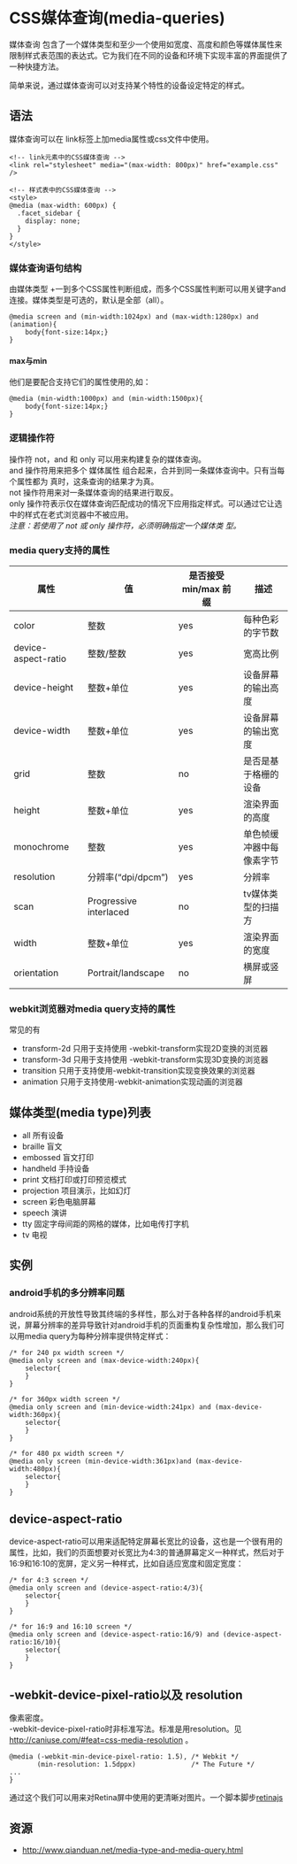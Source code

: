 # CSS媒体查询(media-queries)
媒体查询 包含了一个媒体类型和至少一个使用如宽度、高度和颜色等媒体属性来限制样式表范围的表达式。它为我们在不同的设备和环境下实现丰富的界面提供了一种快捷方法。

简单来说，通过媒体查询可以对支持某个特性的设备设定特定的样式。

## 语法
媒体查询可以在 link标签上加media属性或css文件中使用。
```
<!-- link元素中的CSS媒体查询 -->
<link rel="stylesheet" media="(max-width: 800px)" href="example.css" />

<!-- 样式表中的CSS媒体查询 -->
<style>
@media (max-width: 600px) {
  .facet_sidebar {
    display: none;
  }
}
</style>
```

### 媒体查询语句结构
由媒体类型 +一到多个CSS属性判断组成，而多个CSS属性判断可以用关键字and连接。媒体类型是可选的，默认是全部（all）。
```
@media screen and (min-width:1024px) and (max-width:1280px) and (animation){
	body{font-size:14px;}
}
```

#### max与min
他们是要配合支持它们的属性使用的,如：
```
@media (min-width:1000px) and (min-width:1500px){
	body{font-size:14px;}
}
```

### 逻辑操作符
操作符 not，and 和 only 可以用来构建复杂的媒体查询。    
and 操作符用来把多个 媒体属性 组合起来，合并到同一条媒体查询中。只有当每个属性都为
真时，这条查询的结果才为真。    
not 操作符用来对一条媒体查询的结果进行取反。    
only 操作符表示仅在媒体查询匹配成功的情况下应用指定样式。可以通过它让选中的样式在老式浏览器中不被应用。    
*注意：若使用了 not 或 only 操作符，必须明确指定一个媒体类
型。*

### media query支持的属性
 属性  | 值 | 是否接受 min/max 前缀 | 描述|
------ | ------------- |----------- |-------
color  | 整数  | yes  | 每种色彩的字节数
device-aspect-ratio  | 整数/整数  | yes  | 宽高比例
device-height  | 整数+单位  | yes  | 设备屏幕的输出高度
device-width  | 整数+单位  | yes  | 设备屏幕的输出宽度
grid  | 整数  | no  | 是否是基于格栅的设备
height  | 整数+单位  | yes  | 渲染界面的高度
monochrome  | 整数  | yes  | 单色帧缓冲器中每像素字节
resolution  | 分辨率(“dpi/dpcm”)  | yes  | 分辨率
scan  | Progressive interlaced  | no  |tv媒体类型的扫描方|
width  | 整数+单位  | yes  | 渲染界面的宽度
orientation  | Portrait/landscape  | no  | 横屏或竖屏

### webkit浏览器对media query支持的属性
常见的有
* transform-2d	只用于支持使用 -webkit-transform实现2D变换的浏览器
* transform-3d	只用于支持使用 -webkit-transform实现3D变换的浏览器
* transition	只用于支持使用-webkit-transition实现变换效果的浏览器
* animation	只用于支持使用-webkit-animation实现动画的浏览器


## 媒体类型(media type)列表
* all	所有设备
* braille	盲文
* embossed	盲文打印
* handheld	手持设备
* print	文档打印或打印预览模式
* projection	项目演示，比如幻灯
* screen	彩色电脑屏幕
* speech	演讲
* tty	固定字母间距的网格的媒体，比如电传打字机
* tv 电视

## 实例
### android手机的多分辨率问题
android系统的开放性导致其终端的多样性，那么对于各种各样的android手机来说，屏幕分辨率的差异导致针对android手机的页面重构复杂性增加，那么我们可以用media query为每种分辨率提供特定样式：
```
/* for 240 px width screen */
@media only screen and (max-device-width:240px){
    selector{
    }
}

/* for 360px width screen */
@media only screen and (min-device-width:241px) and (max-device-width:360px){
    selector{
    }
}

/* for 480 px width screen */
@media only screen (min-device-width:361px)and (max-device-width:480px){
    selector{
    }
}
```

## device-aspect-ratio
device-aspect-ratio可以用来适配特定屏幕长宽比的设备，这也是一个很有用的属性，比如，我们的页面想要对长宽比为4:3的普通屏幕定义一种样式，然后对于16:9和16:10的宽屏，定义另一种样式，比如自适应宽度和固定宽度：
```
/* for 4:3 screen */
@media only screen and (device-aspect-ratio:4/3){
    selector{
    }
}

/* for 16:9 and 16:10 screen */
@media only screen and (device-aspect-ratio:16/9) and (device-aspect-ratio:16/10){
    selector{
    }
}
```

## -webkit-device-pixel-ratio以及 resolution
像素密度。    
-webkit-device-pixel-ratio时非标准写法。标准是用resolution。见 http://caniuse.com/#feat=css-media-resolution 。
```
@media (-webkit-min-device-pixel-ratio: 1.5), /* Webkit */
       (min-resolution: 1.5dppx)              /* The Future */
...
}
```
通过这个我们可以用来对Retina屏中使用的更清晰对图片。一个脚本脚步[retinajs](http://imulus.github.io/retinajs/)

## 资源
* http://www.qianduan.net/media-type-and-media-query.html